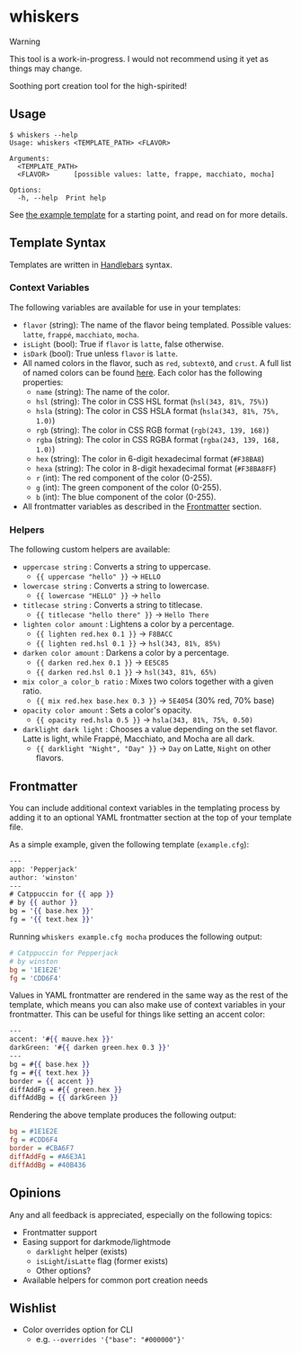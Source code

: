 # whiskers

> [!WARNING]
> This tool is a work-in-progress. I would not recommend using it yet as things may change.

Soothing port creation tool for the high-spirited!

## Usage

```console
$ whiskers --help
Usage: whiskers <TEMPLATE_PATH> <FLAVOR>

Arguments:
  <TEMPLATE_PATH>  
  <FLAVOR>      [possible values: latte, frappe, macchiato, mocha]

Options:
  -h, --help  Print help
```

See [the example template](examples/example.template) for a starting point, and read on for more details.

## Template Syntax

Templates are written in [Handlebars](https://handlebarsjs.com/guide/expressions.html) syntax.

### Context Variables

The following variables are available for use in your templates:

- `flavor` (string): The name of the flavor being templated. Possible values: `latte`, `frappé`, `macchiato`, `mocha`.
- `isLight` (bool): True if `flavor` is `latte`, false otherwise.
- `isDark` (bool): True unless `flavor` is `latte`.
- All named colors in the flavor, such as `red`, `subtext0`, and `crust`. A full list of named colors can be found [here](https://github.com/catppuccin/rust/blob/5124eb99eb98d7111dca24537d428a6078e5bbb6/src/flavour.rs#L41-L66). Each color has the following properties:
    - `name` (string): The name of the color.
    - `hsl` (string): The color in CSS HSL format (`hsl(343, 81%, 75%)`)
    - `hsla` (string): The color in CSS HSLA format (`hsla(343, 81%, 75%, 1.0)`)
    - `rgb` (string): The color in CSS RGB format (`rgb(243, 139, 168)`)
    - `rgba` (string): The color in CSS RGBA format (`rgba(243, 139, 168, 1.0)`)
    - `hex` (string): The color in 6-digit hexadecimal format (`#F38BA8`)
    - `hexa` (string): The color in 8-digit hexadecimal format (`#F38BA8FF`)
    - `r` (int): The red component of the color (0-255).
    - `g` (int): The green component of the color (0-255).
    - `b` (int): The blue component of the color (0-255).
- All frontmatter variables as described in the [Frontmatter](#frontmatter) section.

### Helpers

The following custom helpers are available:

- `uppercase string` : Converts a string to uppercase.
    - `{{ uppercase "hello" }}` → `HELLO`
- `lowercase string` : Converts a string to lowercase.
    - `{{ lowercase "HELLO" }}` → `hello`
- `titlecase string` : Converts a string to titlecase.
    - `{{ titlecase "hello there" }}` → `Hello There`
- `lighten color amount` : Lightens a color by a percentage.
    - `{{ lighten red.hex 0.1 }}` → `F8BACC`
    - `{{ lighten red.hsl 0.1 }}` → `hsl(343, 81%, 85%)`
- `darken color amount` : Darkens a color by a percentage.
    - `{{ darken red.hex 0.1 }}` → `EE5C85`
    - `{{ darken red.hsl 0.1 }}` → `hsl(343, 81%, 65%)`
- `mix color_a color_b ratio` : Mixes two colors together with a given ratio.
    - `{{ mix red.hex base.hex 0.3 }}` → `5E4054` (30% red, 70% base)
- `opacity color amount` : Sets a color's opacity.
    - `{{ opacity red.hsla 0.5 }}` → `hsla(343, 81%, 75%, 0.50)`
- `darklight dark light` : Chooses a value depending on the set flavor. Latte is light, while Frappé, Macchiato, and Mocha are all dark.
    - `{{ darklight "Night", "Day" }}` → `Day` on Latte, `Night` on other flavors.

## Frontmatter

You can include additional context variables in the templating process by adding it to an optional YAML frontmatter section at the top of your template file.

As a simple example, given the following template (`example.cfg`):

```handlebars
---
app: 'Pepperjack'
author: 'winston'
---
# Catppuccin for {{ app }}
# by {{ author }}
bg = '{{ base.hex }}'
fg = '{{ text.hex }}'
```

Running `whiskers example.cfg mocha` produces the following output:

```ini
# Catppuccin for Pepperjack
# by winston
bg = '1E1E2E'
fg = 'CDD6F4'
```

Values in YAML frontmatter are rendered in the same way as the rest of the template, which means you can also make use of context variables in your frontmatter. This can be useful for things like setting an accent color:

```handlebars
---
accent: '#{{ mauve.hex }}'
darkGreen: '#{{ darken green.hex 0.3 }}'
---
bg = #{{ base.hex }}
fg = #{{ text.hex }}
border = {{ accent }}
diffAddFg = #{{ green.hex }}
diffAddBg = {{ darkGreen }}
```

Rendering the above template produces the following output:

```ini
bg = #1E1E2E
fg = #CDD6F4
border = #CBA6F7
diffAddFg = #A6E3A1
diffAddBg = #40B436
```

## Opinions

Any and all feedback is appreciated, especially on the following topics:

- Frontmatter support
- Easing support for darkmode/lightmode
    - `darklight` helper (exists)
    - `isLight`/`isLatte` flag (former exists)
    - Other options?
- Available helpers for common port creation needs

## Wishlist

- Color overrides option for CLI
    - e.g. `--overrides '{"base": "#000000"}'`